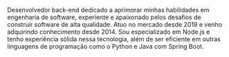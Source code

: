 Desenvolvedor back-end dedicado a aprimorar minhas habilidades em engenharia de software, experiente e apaixonado pelos desafios de construir software de alta qualidade. 
Atuo no mercado desde 2019 e venho adquirindo conhecimento desde 2014. Sou especializado em Node.js e tenho experiência sólida nessa tecnologia, além de ser eficiente em outras linguagens de programação como o Python e Java com Spring Boot.

